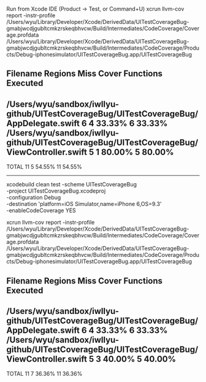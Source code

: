 Run from Xcode IDE (Product -> Test, or Command+U)
xcrun llvm-cov report -instr-profile /Users/wyu/Library/Developer/Xcode/DerivedData/UITestCoverageBug-gmabjwcdjgubltcmkzrskeqbhvcw/Build/Intermediates/CodeCoverage/Coverage.profdata /Users/wyu/Library/Developer/Xcode/DerivedData/UITestCoverageBug-gmabjwcdjgubltcmkzrskeqbhvcw/Build/Intermediates/CodeCoverage/Products/Debug-iphonesimulator/UITestCoverageBug.app/UITestCoverageBug

Filename                                                                                    Regions    Miss   Cover Functions  Executed
---------------------------------------------------------------------------------------------------------------------------------------
/Users/wyu/sandbox/iwllyu-github/UITestCoverageBug/UITestCoverageBug/AppDelegate.swift            6       4  33.33%         6    33.33%
/Users/wyu/sandbox/iwllyu-github/UITestCoverageBug/UITestCoverageBug/ViewController.swift         5       1  80.00%         5    80.00%
---------------------------------------------------------------------------------------------------------------------------------------
TOTAL                                                                                            11       5  54.55%        11    54.55%

--------------

xcodebuild clean test -scheme UITestCoverageBug \
    -project UITestCoverageBug.xcodeproj \
    -configuration Debug \
    -destination 'platform=iOS Simulator,name=iPhone 6,OS=9.3' \
    -enableCodeCoverage YES
                 

xcrun llvm-cov report -instr-profile /Users/wyu/Library/Developer/Xcode/DerivedData/UITestCoverageBug-gmabjwcdjgubltcmkzrskeqbhvcw/Build/Intermediates/CodeCoverage/Coverage.profdata /Users/wyu/Library/Developer/Xcode/DerivedData/UITestCoverageBug-gmabjwcdjgubltcmkzrskeqbhvcw/Build/Intermediates/CodeCoverage/Products/Debug-iphonesimulator/UITestCoverageBug.app/UITestCoverageBug

Filename                                                                                    Regions    Miss   Cover Functions  Executed
---------------------------------------------------------------------------------------------------------------------------------------
/Users/wyu/sandbox/iwllyu-github/UITestCoverageBug/UITestCoverageBug/AppDelegate.swift            6       4  33.33%         6    33.33%
/Users/wyu/sandbox/iwllyu-github/UITestCoverageBug/UITestCoverageBug/ViewController.swift         5       3  40.00%         5    40.00%
---------------------------------------------------------------------------------------------------------------------------------------
TOTAL                                                                                            11       7  36.36%        11    36.36%

